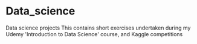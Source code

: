 # Data_science
Data science projects
This contains short exercises undertaken during my Udemy 'Introduction to Data Science' course, and Kaggle competitions
